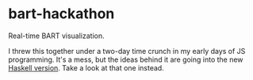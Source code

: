 bart-hackathon
==============

Real-time BART visualization.

I threw this together under a two-day time crunch in my early days of JS programming. It's a mess, but the ideas behind it are going into the new [Haskell version](https://github.com/mcreinhard/bart). Take a look at that one instead.

